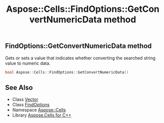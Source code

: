 ﻿---
title: Aspose::Cells::FindOptions::GetConvertNumericData method
linktitle: GetConvertNumericData
second_title: Aspose.Cells for C++ API Reference
description: 'Aspose::Cells::FindOptions::GetConvertNumericData method. Gets or sets a value that indicates whether converting the searched string value to numeric data in C++.'
type: docs
weight: 2500
url: /cpp/aspose.cells/findoptions/getconvertnumericdata/
---
## FindOptions::GetConvertNumericData method


Gets or sets a value that indicates whether converting the searched string value to numeric data.

```cpp
bool Aspose::Cells::FindOptions::GetConvertNumericData()
```

## See Also

* Class [Vector](../../vector/)
* Class [FindOptions](../)
* Namespace [Aspose::Cells](../../)
* Library [Aspose.Cells for C++](../../../)
